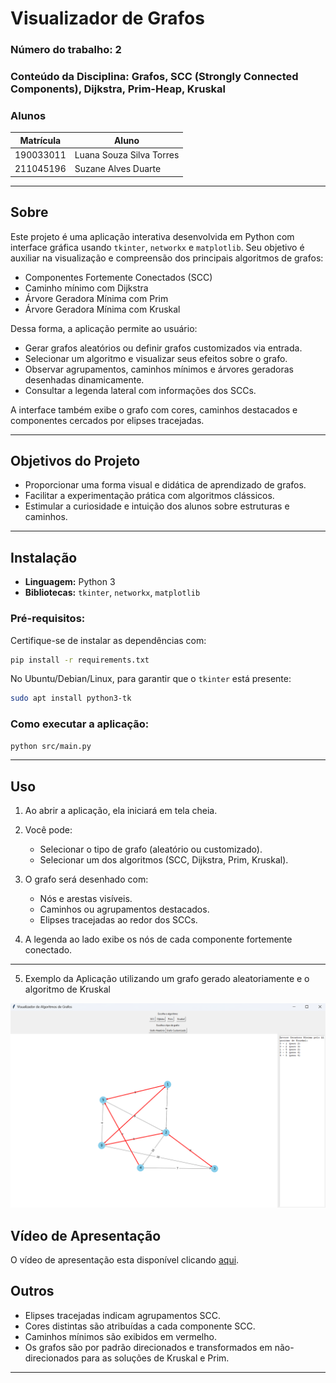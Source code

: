 # **Visualizador de Grafos**

### **Número do trabalho:** 2
### **Conteúdo da Disciplina:** Grafos, SCC (Strongly Connected Components), Dijkstra, Prim-Heap, Kruskal

### **Alunos**

| Matrícula   | Aluno                                 |
|-------------|---------------------------------------|
| 190033011   | Luana Souza Silva Torres              |
| 211045196   | Suzane Alves Duarte                   |

---

## **Sobre**

Este projeto é uma aplicação interativa desenvolvida em Python com interface gráfica usando `tkinter`, `networkx` e `matplotlib`. Seu objetivo é auxiliar na visualização e compreensão dos principais algoritmos de grafos:  
- Componentes Fortemente Conectados (SCC)  
- Caminho mínimo com Dijkstra  
- Árvore Geradora Mínima com Prim  
- Árvore Geradora Mínima com Kruskal

Dessa forma, a aplicação permite ao usuário:
- Gerar grafos aleatórios ou definir grafos customizados via entrada.
- Selecionar um algoritmo e visualizar seus efeitos sobre o grafo.
- Observar agrupamentos, caminhos mínimos e árvores geradoras desenhadas dinamicamente.
- Consultar a legenda lateral com informações dos SCCs.

A interface também exibe o grafo com cores, caminhos destacados e componentes cercados por elipses tracejadas.

---

## **Objetivos do Projeto**

- Proporcionar uma forma visual e didática de aprendizado de grafos.
- Facilitar a experimentação prática com algoritmos clássicos.
- Estimular a curiosidade e intuição dos alunos sobre estruturas e caminhos.

---

## **Instalação**

- **Linguagem:** Python 3
- **Bibliotecas:** `tkinter`, `networkx`, `matplotlib`

### **Pré-requisitos:**

Certifique-se de instalar as dependências com:

```bash
pip install -r requirements.txt
```

No Ubuntu/Debian/Linux, para garantir que o `tkinter` está presente:

```bash
sudo apt install python3-tk
```

### **Como executar a aplicação:**

```bash
python src/main.py
```

---

## **Uso**

1. Ao abrir a aplicação, ela iniciará em tela cheia.

2. Você pode:
   - Selecionar o tipo de grafo (aleatório ou customizado).
   - Selecionar um dos algoritmos (SCC, Dijkstra, Prim, Kruskal).

3. O grafo será desenhado com:
   - Nós e arestas visíveis.
   - Caminhos ou agrupamentos destacados.
   - Elipses tracejadas ao redor dos SCCs.

4. A legenda ao lado exibe os nós de cada componente fortemente conectado. 

---

5. Exemplo da Aplicação utilizando um grafo gerado aleatoriamente e o algoritmo de Kruskal
<div>
<img src="src\assets\kruskalExemplo.png">
</div>


## **Vídeo de Apresentação**

O vídeo de apresentação esta disponível clicando [aqui](https://youtu.be/oWhBgi1trDA).


## **Outros**

- Elipses tracejadas indicam agrupamentos SCC.
- Cores distintas são atribuídas a cada componente SCC.
- Caminhos mínimos são exibidos em vermelho.
- Os grafos são por padrão direcionados e transformados em não-direcionados para as soluções de Kruskal e Prim.

---